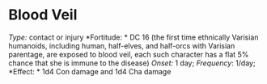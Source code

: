 ﻿---
name: Blood Veil
type: contact or injury
fortitude: DC 16 (the first time ethnically Varisian humanoids, including human, half-elves, and half-orcs with Varisian parentage, are exposed to blood veil, each such character has a flat 5% chance that she is immune to the disease)
onset: 1 day
frequency: 1/day
effect:
  "1d4 Con damage and 1d4 Cha damage"
cure: 
---

# Blood Veil
 *Type:* contact or injury
*Fortitude: * DC 16 (the first time ethnically Varisian humanoids, including human, half-elves, and half-orcs with Varisian parentage, are exposed to blood veil, each such character has a flat 5% chance that she is immune to the disease) *Onset:* 1 day; *Frequency*: 1/day; 
*Effect: * 1d4 Con damage and 1d4 Cha damage